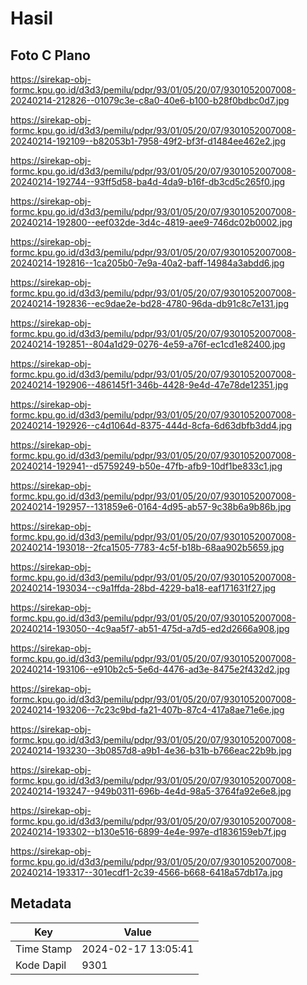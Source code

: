 # Hasil

## Foto C Plano

https://sirekap-obj-formc.kpu.go.id/d3d3/pemilu/pdpr/93/01/05/20/07/9301052007008-20240214-212826--01079c3e-c8a0-40e6-b100-b28f0bdbc0d7.jpg

https://sirekap-obj-formc.kpu.go.id/d3d3/pemilu/pdpr/93/01/05/20/07/9301052007008-20240214-192109--b82053b1-7958-49f2-bf3f-d1484ee462e2.jpg

https://sirekap-obj-formc.kpu.go.id/d3d3/pemilu/pdpr/93/01/05/20/07/9301052007008-20240214-192744--93ff5d58-ba4d-4da9-b16f-db3cd5c265f0.jpg

https://sirekap-obj-formc.kpu.go.id/d3d3/pemilu/pdpr/93/01/05/20/07/9301052007008-20240214-192800--eef032de-3d4c-4819-aee9-746dc02b0002.jpg

https://sirekap-obj-formc.kpu.go.id/d3d3/pemilu/pdpr/93/01/05/20/07/9301052007008-20240214-192816--1ca205b0-7e9a-40a2-baff-14984a3abdd6.jpg

https://sirekap-obj-formc.kpu.go.id/d3d3/pemilu/pdpr/93/01/05/20/07/9301052007008-20240214-192836--ec9dae2e-bd28-4780-96da-db91c8c7e131.jpg

https://sirekap-obj-formc.kpu.go.id/d3d3/pemilu/pdpr/93/01/05/20/07/9301052007008-20240214-192851--804a1d29-0276-4e59-a76f-ec1cd1e82400.jpg

https://sirekap-obj-formc.kpu.go.id/d3d3/pemilu/pdpr/93/01/05/20/07/9301052007008-20240214-192906--486145f1-346b-4428-9e4d-47e78de12351.jpg

https://sirekap-obj-formc.kpu.go.id/d3d3/pemilu/pdpr/93/01/05/20/07/9301052007008-20240214-192926--c4d1064d-8375-444d-8cfa-6d63dbfb3dd4.jpg

https://sirekap-obj-formc.kpu.go.id/d3d3/pemilu/pdpr/93/01/05/20/07/9301052007008-20240214-192941--d5759249-b50e-47fb-afb9-10df1be833c1.jpg

https://sirekap-obj-formc.kpu.go.id/d3d3/pemilu/pdpr/93/01/05/20/07/9301052007008-20240214-192957--131859e6-0164-4d95-ab57-9c38b6a9b86b.jpg

https://sirekap-obj-formc.kpu.go.id/d3d3/pemilu/pdpr/93/01/05/20/07/9301052007008-20240214-193018--2fca1505-7783-4c5f-b18b-68aa902b5659.jpg

https://sirekap-obj-formc.kpu.go.id/d3d3/pemilu/pdpr/93/01/05/20/07/9301052007008-20240214-193034--c9a1ffda-28bd-4229-ba18-eaf171631f27.jpg

https://sirekap-obj-formc.kpu.go.id/d3d3/pemilu/pdpr/93/01/05/20/07/9301052007008-20240214-193050--4c9aa5f7-ab51-475d-a7d5-ed2d2666a908.jpg

https://sirekap-obj-formc.kpu.go.id/d3d3/pemilu/pdpr/93/01/05/20/07/9301052007008-20240214-193106--e910b2c5-5e6d-4476-ad3e-8475e2f432d2.jpg

https://sirekap-obj-formc.kpu.go.id/d3d3/pemilu/pdpr/93/01/05/20/07/9301052007008-20240214-193206--7c23c9bd-fa21-407b-87c4-417a8ae71e6e.jpg

https://sirekap-obj-formc.kpu.go.id/d3d3/pemilu/pdpr/93/01/05/20/07/9301052007008-20240214-193230--3b0857d8-a9b1-4e36-b31b-b766eac22b9b.jpg

https://sirekap-obj-formc.kpu.go.id/d3d3/pemilu/pdpr/93/01/05/20/07/9301052007008-20240214-193247--949b0311-696b-4e4d-98a5-3764fa92e6e8.jpg

https://sirekap-obj-formc.kpu.go.id/d3d3/pemilu/pdpr/93/01/05/20/07/9301052007008-20240214-193302--b130e516-6899-4e4e-997e-d1836159eb7f.jpg

https://sirekap-obj-formc.kpu.go.id/d3d3/pemilu/pdpr/93/01/05/20/07/9301052007008-20240214-193317--301ecdf1-2c39-4566-b668-6418a57db17a.jpg


## Metadata

| Key        | Value               |
| ---------- | ------------------- |
| Time Stamp | 2024-02-17 13:05:41 |
| Kode Dapil | 9301                |



